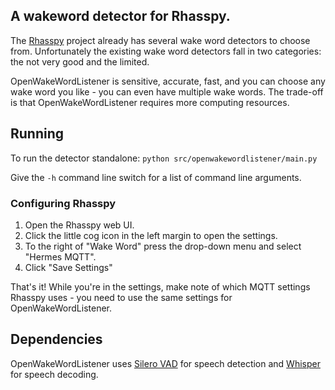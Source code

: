 ## A wakeword detector for Rhasspy.

The [Rhasspy](https://github.com/rhasspy/rhasspy) project already has several wake word detectors to choose from.
Unfortunately the existing wake word detectors fall in two categories: the not very good and the limited.

OpenWakeWordListener is sensitive, accurate, fast, and you can choose any wake word you like - you can even have multiple wake words.
The trade-off is that OpenWakeWordListener requires more computing resources.

## Running
To run the detector standalone:
`python src/openwakewordlistener/main.py`

Give the `-h` command line switch for a list of command line arguments.

### Configuring Rhasspy
1. Open the Rhasspy web UI.
2. Click the little cog icon in the left margin to open the settings.
3. To the right of "Wake Word" press the drop-down menu and select "Hermes MQTT".
4. Click "Save Settings"

That's it! While you're in the settings, make note of which MQTT settings Rhasspy uses - you need to use the same settings for OpenWakeWordListener.

## Dependencies
OpenWakeWordListener uses [Silero VAD](https://github.com/snakers4/silero-vad) for speech detection and [Whisper](https://github.com/openai/whisper) for speech decoding.


